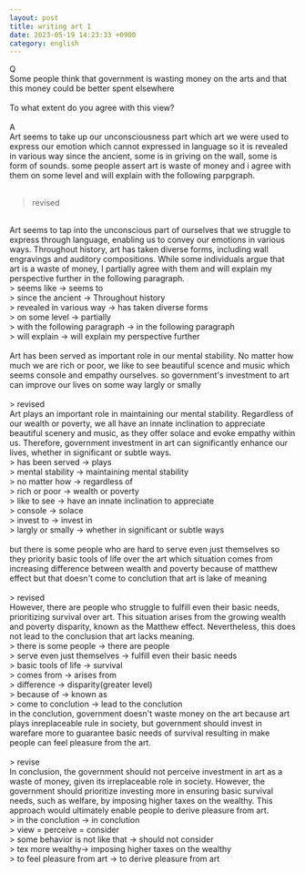```yaml
---
layout: post
title: writing art 1
date: 2023-05-19 14:23:33 +0900
category: english
---
```

Q
<br/>
Some people think that government is wasting money on the arts and that this money could be better spent elsewhere
<br/>
<br/>
To what extent do you agree with this view?
<br/>
<br/>
A
<br/>
Art seems to take up our unconsciousness part which art we were used to express our emotion which cannot expressed in language so it is revealed in various way since the ancient, some is in griving on the wall, some is form of sounds. some people assert art is waste of money and i agree with them on some level and will explain with the following parpgraph.
<br/>
<br/>
> revised 

<br/>
Art seems to tap into the unconscious part of ourselves that we struggle to express through language, enabling us to convey our emotions in various ways. Throughout history, 
art has taken diverse forms, including wall engravings and auditory compositions. While some individuals argue that art is a waste of money, 
I partially agree with them and will explain my perspective further in the following paragraph.
<br/>
> seems like -> seems to
<br/>
> since the ancient -> Throughout history
<br/>
> revealed in various way -> has taken diverse forms
<br/>
> on some level -> partially
<br/>
> with the following paragraph -> in the following paragraph
<br/>
> will explain -> will explain my perspective further

<br/>
<br/>
Art has been served as important role in our mental stability. No matter how much we are rich or poor, we like to see beautiful scence and music which seems console and empathy ourselves. 
so government's investment to art can improve our lives on some way largly or smally
<br/>
<br/>
> revised

<br/>
Art plays an important role in maintaining our mental stability. Regardless of our wealth or poverty, we all have an innate inclination to appreciate beautiful scenery and music, 
as they offer solace and evoke empathy within us. Therefore, government investment in art can significantly enhance our lives, whether in significant or subtle ways.
<br/>
> has been served -> plays
<br/>
> mental stability -> maintaining mental stability
<br/>
> no matter how -> regardless of 
<br/>
> rich or poor -> wealth or poverty
<br/>
> like to see -> have an innate inclination to appreciate
<br/>
> console -> solace
<br/>
> invest to -> invest in
<br/>
> largly or smally -> whether in significant or subtle ways

<br/>
<br/>
but there is some people who are hard to serve even just themselves so they priority basic tools of life over the art which situation comes from increasing difference between wealth and poverty because of matthew effect but that doesn't come to conclution that art is lake of meaning
<br/>
<br/>
> revised

<br/>
However, there are people who struggle to fulfill even their basic needs, prioritizing survival over art. This situation arises from the growing wealth and poverty disparity, 
known as the Matthew effect. Nevertheless, this does not lead to the conclusion that art lacks meaning.
<br/>
> there is some people -> there are people
<br/>
> serve even just themselves -> fulfill even their basic needs
<br/>
> basic tools of life -> survival
<br/>
> comes from -> arises from
<br/>
> difference -> disparity(greater level)
<br/>
> because of -> known as
<br/>
> come to conclution -> lead to the conclution

<br/>
in the conclution, government doesn't waste money on the art because art plays inreplaceable rule in society, 
but government should invest in warefare more to guarantee basic needs of survival resulting in make people can feel pleasure from the art.
<br/>
<br/>
> revise

<br/>
In conclusion, the government should not perceive investment in art as a waste of money, given its irreplaceable role in society. 
However, the government should prioritize investing more in ensuring basic survival needs, such as welfare, by imposing higher taxes on the wealthy. 
This approach would ultimately enable people to derive pleasure from art.
<br/>
> in the conclution -> in conclution
<br/>
> view = perceive = consider
<br/>
> some behavior is not like that -> should not consider
<br/>
> tex more wealthy-> imposing higher taxes on the wealthy
<br/>
> to feel pleasure from art -> to derive pleasure from art
